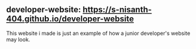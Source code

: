 ## developer-website: https://s-nisanth-404.github.io/developer-website
This website i made is just an example of how a junior developer's website may look.
